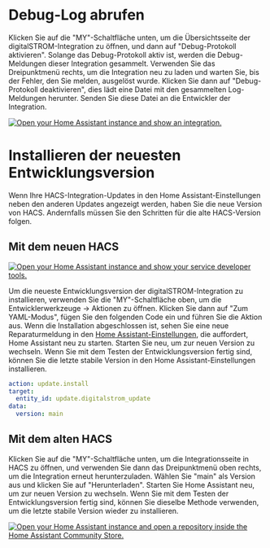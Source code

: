 # Debug-Log abrufen

Klicken Sie auf die "MY"-Schaltfläche unten, um die Übersichtsseite der digitalSTROM-Integration zu öffnen, und dann auf "Debug-Protokoll aktivieren". Solange das Debug-Protokoll aktiv ist, werden die Debug-Meldungen dieser Integration gesammelt. Verwenden Sie das Dreipunktmenü rechts, um die Integration neu zu laden und warten Sie, bis der Fehler, den Sie melden, ausgelöst wurde. Klicken Sie dann auf "Debug-Protokoll deaktivieren", dies lädt eine Datei mit den gesammelten Log-Meldungen herunter. Senden Sie diese Datei an die Entwickler der Integration.

[![Open your Home Assistant instance and show an integration.](https://my.home-assistant.io/badges/integration.svg)](https://my.home-assistant.io/redirect/integration/?domain=digitalstrom)


# Installieren der neuesten Entwicklungsversion

Wenn Ihre HACS-Integration-Updates in den Home Assistant-Einstellungen neben den anderen Updates angezeigt werden, haben Sie die neue Version von HACS. Andernfalls müssen Sie den Schritten für die alte HACS-Version folgen.

## Mit dem neuen HACS

[![Open your Home Assistant instance and show your service developer tools.](https://my.home-assistant.io/badges/developer_services.svg)](https://my.home-assistant.io/redirect/developer_services/)

Um die neueste Entwicklungsversion der digitalSTROM-Integration zu installieren, verwenden Sie die "MY"-Schaltfläche oben, um die Entwicklerwerkzeuge -> Aktionen zu öffnen. Klicken Sie dann auf "Zum YAML-Modus", fügen Sie den folgenden Code ein und führen Sie die Aktion aus. Wenn die Installation abgeschlossen ist, sehen Sie eine neue Reparaturmeldung in den [Home Assistant-Einstellungen](https://my.home-assistant.io/redirect/config/), die auffordert, Home Assistant neu zu starten. Starten Sie neu, um zur neuen Version zu wechseln. Wenn Sie mit dem Testen der Entwicklungsversion fertig sind, können Sie die letzte stabile Version in den Home Assistant-Einstellungen installieren.

```yaml
action: update.install
target:
  entity_id: update.digitalstrom_update
data:
  version: main
```
## Mit dem alten HACS

Klicken Sie auf die "MY"-Schaltfläche unten, um die Integrationsseite in HACS zu öffnen, und verwenden Sie dann das Dreipunktmenü oben rechts, um die Integration erneut herunterzuladen. Wählen Sie "main" als Version aus und klicken Sie auf "Herunterladen". Starten Sie Home Assistant neu, um zur neuen Version zu wechseln. Wenn Sie mit dem Testen der Entwicklungsversion fertig sind, können Sie dieselbe Methode verwenden, um die letzte stabile Version wieder zu installieren.


[![Open your Home Assistant instance and open a repository inside the Home Assistant Community Store.](https://my.home-assistant.io/badges/hacs_repository.svg)](https://my.home-assistant.io/redirect/hacs_repository/?owner=Mat931&repository=digitalstrom-homeassistant&category=integration)
